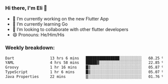 ### Hi there, I'm Eli 👋
- 🔭 I’m currently working on the new Flutter App
- 🌱 I’m currently learning Go
- 🦄 I’m looking to collaborate with other flutter developers
- 😄 Pronouns: He/Him/His

### Weekly breakdown:
<!--START_SECTION:waka-->

```txt
Dart                13 hrs 6 mins   ███████████████░░░░░░░░░░   60.25 %
YAML                4 hrs 58 mins   █████▓░░░░░░░░░░░░░░░░░░░   22.85 %
Groovy              1 hr 16 mins    █▒░░░░░░░░░░░░░░░░░░░░░░░   05.87 %
TypeScript          1 hr 6 mins     █▒░░░░░░░░░░░░░░░░░░░░░░░   05.07 %
Java Properties     22 mins         ▒░░░░░░░░░░░░░░░░░░░░░░░░   01.76 %
```

<!--END_SECTION:waka-->
